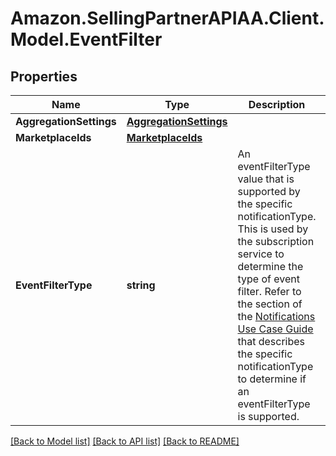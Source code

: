 # Amazon.SellingPartnerAPIAA.Client.Model.EventFilter
## Properties

Name | Type | Description | Notes
------------ | ------------- | ------------- | -------------
**AggregationSettings** | [**AggregationSettings**](AggregationSettings.md) |  | [optional] 
**MarketplaceIds** | [**MarketplaceIds**](MarketplaceIds.md) |  | [optional] 
**EventFilterType** | **string** | An eventFilterType value that is supported by the specific notificationType. This is used by the subscription service to determine the type of event filter. Refer to the section of the [Notifications Use Case Guide](doc:notifications-api-v1-use-case-guide) that describes the specific notificationType to determine if an eventFilterType is supported. | 

[[Back to Model list]](../README.md#documentation-for-models) [[Back to API list]](../README.md#documentation-for-api-endpoints) [[Back to README]](../README.md)

